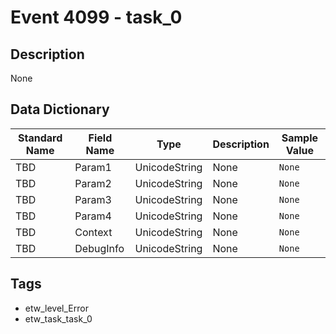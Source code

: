 # Event 4099 - task_0

## Description
None

## Data Dictionary
|Standard Name|Field Name|Type|Description|Sample Value|
|---|---|---|---|---|
|TBD|Param1|UnicodeString|None|`None`|
|TBD|Param2|UnicodeString|None|`None`|
|TBD|Param3|UnicodeString|None|`None`|
|TBD|Param4|UnicodeString|None|`None`|
|TBD|Context|UnicodeString|None|`None`|
|TBD|DebugInfo|UnicodeString|None|`None`|

## Tags
* etw_level_Error
* etw_task_task_0